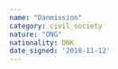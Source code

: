 ```yaml
---
name: "Danmission"
category: civil_society
nature: "ONG"
nationality: DNK
date_signed: '2018-11-12'
---
```

    
